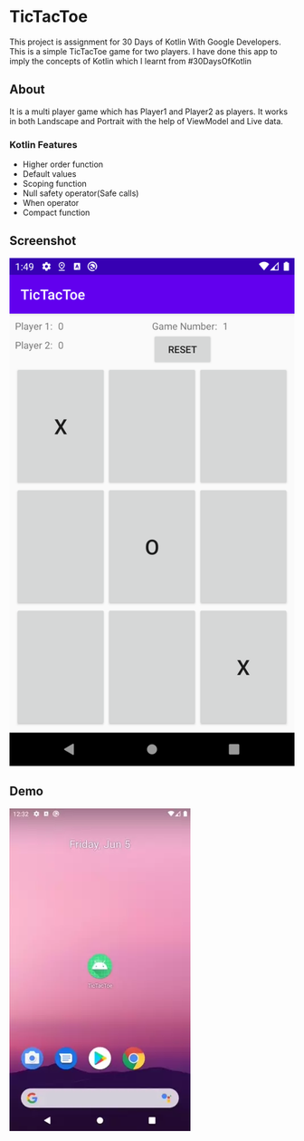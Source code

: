 # TicTacToe
This project is assignment for 30 Days of Kotlin With Google Developers. This is a simple TicTacToe game for two players. I have done this app to imply the concepts of Kotlin which I learnt from #30DaysOfKotlin

## About
It is a multi player game which has Player1 and Player2 as players. It works in both Landscape and Portrait with the help of ViewModel and Live data.

### Kotlin Features
 - Higher order function
 - Default values 
 - Scoping function
 - Null safety operator(Safe calls)
 - When operator
 - Compact function
 
 
## Screenshot
![Screenshot](screenshot.png)
 
## Demo

![demo](https://raw.githubusercontent.com/amardeepkumar/TicTacToe/master/demo.webp)
